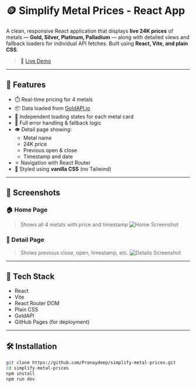 # 🪙 Simplify Metal Prices - React App

A clean, responsive React application that displays **live 24K prices** of metals — **Gold, Silver, Platinum, Palladium** — along with detailed views and fallback loaders for individual API fetches. Built using **React, Vite, and plain CSS**.

> 🔗 [Live Demo](https://Pronaydeep.github.io/simplify-metal-prices)

---

## 🧠 Features

- ⏱️ Real-time pricing for 4 metals
- 📦 Data loaded from [GoldAPI.io](https://goldapi-a4to19meviaah0-io/)
- 🧭 Independent loading states for each metal card
- 🔁 Full error handling & fallback logic
- 👁️ Detail page showing:
  - Metal name
  - 24K price
  - Previous open & close
  - Timestamp and date
- ⚛️ Navigation with React Router
- 💅 Styled using **vanilla CSS** (no Tailwind)

---

## 📸 Screenshots

### 🏠 Home Page
> Shows all 4 metals with price and timestamp
![Home Screenshot](./screenshots/home.png)

### 📄 Detail Page
> Shows previous close, open, timestamp, etc.
![Details Screenshot](./screenshots/details.png)

---

## 🚀 Tech Stack

- React
- Vite
- React Router DOM
- Plain CSS
- GoldAPI
- GitHub Pages (for deployment)

---

## 🛠️ Installation

```bash
git clone https://github.com/Pronaydeep/simplify-metal-prices.git
cd simplify-metal-prices
npm install
npm run dev

